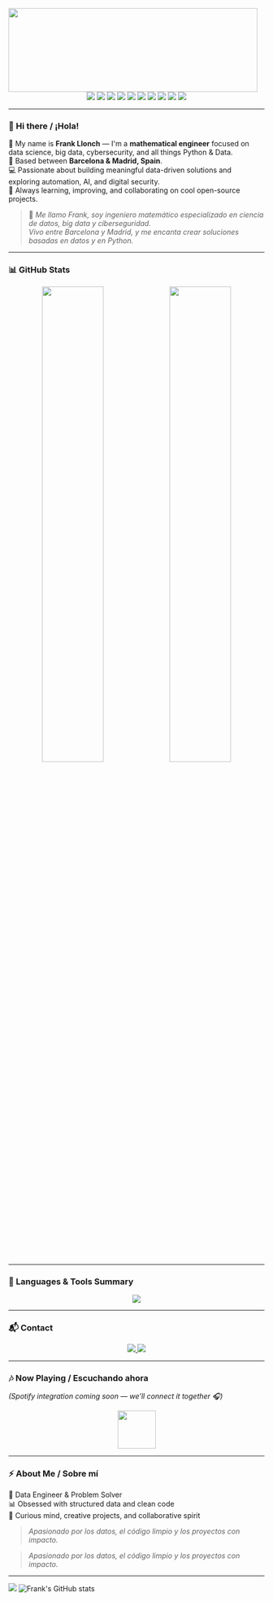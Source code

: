   <p align="center">
  <img align="left" width="490" height="165" src="https://github-readme-stats.vercel.app/api?username=frankllonch&show_icons=true&hide_border=false&line_height=20&title_color=00bfa6&icon_color=00bfa6&show_owner=true"/>
</p>

<p align="center">
  <img src="https://img.shields.io/badge/-Python-3776AB?style=flat-square&logo=Python&logoColor=white"/>
  <img src="https://img.shields.io/badge/-Django-092E20?style=flat-square&logo=Django&logoColor=white"/>
  <img src="https://img.shields.io/badge/-Pandas-150458?style=flat-square&logo=pandas&logoColor=white"/>
  <img src="https://img.shields.io/badge/-SQL-336791?style=flat-square&logo=postgresql&logoColor=white"/>
  <img src="https://img.shields.io/badge/-MongoDB-47A248?style=flat-square&logo=MongoDB&logoColor=white"/>
  <img src="https://img.shields.io/badge/-HTML5-E34F26?style=flat-square&logo=HTML5&logoColor=white"/>
  <img src="https://img.shields.io/badge/-CSS3-1572B6?style=flat-square&logo=CSS3&logoColor=white"/>
  <img src="https://img.shields.io/badge/-Git-F44D27?style=flat-square&logo=Git&logoColor=white"/>
  <img src="https://img.shields.io/badge/-Visual%20Studio%20Code-007ACC?style=flat-square&logo=Visual%20Studio%20Code&logoColor=white"/>
  <img src="https://img.shields.io/badge/-Notion-000000?style=flat-square&logo=Notion&logoColor=white"/>
</p>

---

### 👋 Hi there / ¡Hola!
🧠 My name is **Frank Llonch** — I'm a **mathematical engineer** focused on data science, big data, cybersecurity, and all things Python & Data.  
📍 Based between **Barcelona & Madrid, Spain**.  
💻 Passionate about building meaningful data-driven solutions and exploring automation, AI, and digital security.  
🎯 Always learning, improving, and collaborating on cool open-source projects.  

> 💬 *Me llamo Frank, soy ingeniero matemático especializado en ciencia de datos, big data y ciberseguridad.  
> Vivo entre Barcelona y Madrid, y me encanta crear soluciones basadas en datos y en Python.*

---

### 📊 GitHub Stats
<p align="center">
  <img width="49%" src="https://github-readme-stats.vercel.app/api?username=frankllonch&show_icons=true&theme=tokyonight&hide_border=true" />
  <img width="49%" src="https://github-readme-streak-stats.herokuapp.com/?user=frankllonch&theme=tokyonight&hide_border=true" />
</p>

---

### 🧩 Languages & Tools Summary
<p align="center">
  <img src="https://github-readme-stats.vercel.app/api/top-langs/?username=frankllonch&layout=compact&theme=tokyonight&hide_border=true"/>
</p>

---

### 📬 Contact
<p align="center">
  <a href="mailto:llonchfrank@gmail.com?subject=[GitHub]%20Contact%20from%20profile&body=Hi%20Frank%2C%0A%0AI%20found%20your%20GitHub%20profile%20and%20wanted%20to%20connect...">
    <img src="https://img.shields.io/badge/Email-D14836?style=for-the-badge&logo=Gmail&logoColor=white"/>
  </a>
  <a href="https://www.linkedin.com/in/frank-llonch-2b9bb7295/">
    <img src="https://img.shields.io/badge/LinkedIn-0077B5.svg?style=for-the-badge&logo=linkedin&logoColor=white"/>
  </a>
</p>

---

### 🎶 Now Playing / Escuchando ahora
*(Spotify integration coming soon — we’ll connect it together 🎧)*  
<p align="center">
  <img height="75" src="https://spotify-github-profile.vercel.app/api/view?uid=YOUR_SPOTIFY_USER_ID&cover_image=true&theme=novatorem"/>
</p>

---

### ⚡ About Me / Sobre mí
🧩 Data Engineer & Problem Solver  
📊 Obsessed with structured data and clean code  
🚀 Curious mind, creative projects, and collaborative spirit  

> *Apasionado por los datos, el código limpio y los proyectos con impacto.*

> *Apasionado por los datos, el código limpio y los proyectos con impacto.*

---

![](https://komarev.com/ghpvc/?username=frankllonch&style=flat-square&color=00bfa6)
![Frank's GitHub stats](https://github-readme-stats.vercel.app/api?username=frankllonch&show_icons=true&count_private=true)
